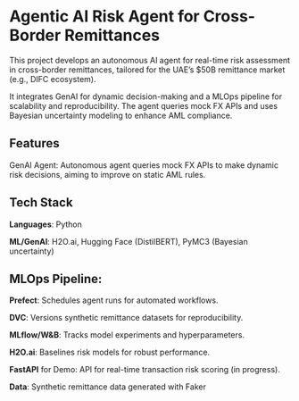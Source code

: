 # Agentic AI Risk Agent for Cross-Border Remittances

This project develops an autonomous AI agent for real-time risk assessment in cross-border remittances, tailored for the UAE’s $50B remittance market (e.g., DIFC ecosystem).  

It integrates GenAI for dynamic decision-making and a MLOps pipeline for scalability and reproducibility. The agent queries mock FX APIs and uses Bayesian uncertainty modeling to enhance AML compliance.

## Features

GenAI Agent: Autonomous agent queries mock FX APIs to make dynamic risk decisions, aiming to improve on static AML rules.


## Tech Stack

**Languages**: Python

**ML/GenAI**: H2O.ai, Hugging Face (DistilBERT), PyMC3 (Bayesian uncertainty)

## MLOps Pipeline:

**Prefect**: Schedules agent runs for automated workflows.

**DVC**: Versions synthetic remittance datasets for reproducibility.

**MLflow/W&B**: Tracks model experiments and hyperparameters.

**H2O.ai**: Baselines risk models for robust performance.

**FastAPI** for Demo: API for real-time transaction risk scoring (in progress).

**Data**: Synthetic remittance data generated with Faker
